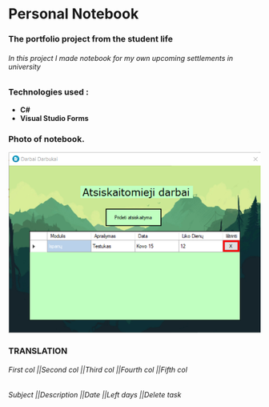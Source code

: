 # Personal Notebook

### The portfolio project from the student life
###### In this project I made notebook for my own upcoming settlements in university

### Technologies used :
* **C#**
* **Visual Studio Forms**


### Photo of notebook.
![app photo](./pic.png)


### TRANSLATION
###### First col	||Second col	||Third col	||Fourth col	||Fifth col	
###### Subject		||Description	||Date		  ||Left days	  ||Delete task
